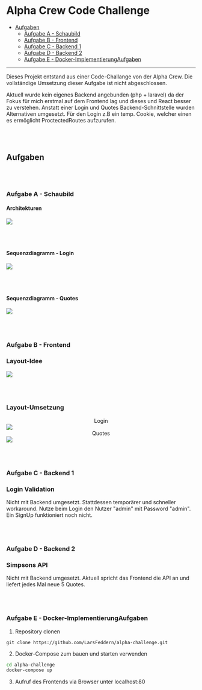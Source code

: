 # Alpha Crew Code Challenge
- [Aufgaben](#aufgaben)
	- [Aufgabe A - Schaubild](#aufgabe-a---schaubild)
	- [Aufgabe B - Frontend](#aufgabe-b---frontend)
    - [Aufgabe C - Backend 1](#aufgabe-b---backend-1)
    - [Aufgabe D - Backend 2](#aufgabe-d---backend-2)
    - [Aufgabe E - Docker-ImplementierungAufgaben](#aufgabe-e---docker-implementierungaufgaben)

---
Dieses Projekt entstand aus einer Code-Challange von der Alpha Crew.
Die vollständige Umsetzung dieser Aufgabe ist nicht abgeschlossen.

Aktuell wurde kein eigenes Backend angebunden (php + laravel) da der Fokus für mich erstmal auf dem Frontend lag und dieses und React besser zu verstehen.
Anstatt einer Login und Quotes Backend-Schnittstelle wurden Alternativen umgesetzt. Für den Login z.B ein temp. Cookie, welcher einen es ermöglicht ProctectedRoutes aufzurufen.    

<br/><br/>
## Aufgaben

<br/><br/>
### Aufgabe A - Schaubild
#### Architekturen 
<img src="./docs/img/AlphaProject.drawio.png">

<br/><br/>
#### Sequenzdiagramm - Login
<img src= "./docs/img/sequenzdiagramm-login.drawio.png">


<br/><br/>
#### Sequenzdiagramm - Quotes
<img src="./docs/img/simpsons-quotes.drawio.png">

<br/><br/>
### Aufgabe B - Frontend
### Layout-Idee
<img src="./docs/img/Frontend-layout.drawio.png">

<br/><br/>
### Layout-Umsetzung
<center>Login</center>
<img src="./docs/img/frontend-login.png">
<center>Quotes</center>
<img src="./docs/img/frontend-quotes.png">

<br/><br/>
### Aufgabe C - Backend 1
### Login Validation
Nicht mit Backend umgesetzt. Stattdessen temporärer und schneller workaround. Nutze beim Login den Nutzer "admin" mit Password "admin". Ein SignUp funktioniert noch nicht. 

<br/><br/>
### Aufgabe D - Backend 2
### Simpsons API
Nicht mit Backend umgesetzt. Aktuell spricht das Frontend die API an und liefert jedes Mal neue 5 Quotes.

<br/><br/>
### Aufgabe E - Docker-ImplementierungAufgaben
1. Repository clonen
```text
git clone https://github.com/LarsFeddern/alpha-challenge.git
```

2. Docker-Compose zum bauen und starten verwenden
```bash
cd alpha-challenge
docker-compose up
```
3. Aufruf des Frontends via Browser unter localhost:80

